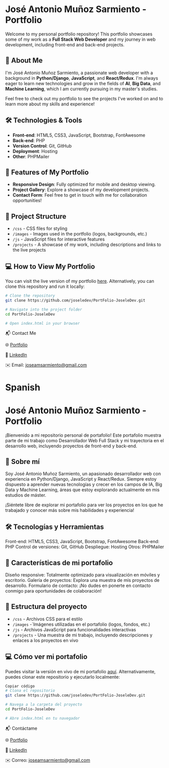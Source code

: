 # José Antonio Muñoz Sarmiento - Portfolio

Welcome to my personal portfolio repository! This portfolio showcases some of my work as a **Full Stack Web Developer** and my journey in web development, including front-end and back-end projects.

## 🚀 About Me

I'm José Antonio Muñoz Sarmiento, a passionate web developer with a background in **Python/Django**, **JavaScript**, and **React/Redux**. I'm always eager to learn new technologies and grow in the fields of **AI**, **Big Data**, and **Machine Learning**, which I am currently pursuing in my master's studies.

Feel free to check out my portfolio to see the projects I've worked on and to learn more about my skills and experience!

## 🛠️ Technologies & Tools

- **Front-end**: HTML5, CSS3, JavaScript, Bootstrap, FontAwesome
- **Back-end**: PHP
- **Version Control**: Git, GitHub
- **Deployment**: Hosting
- **Other**: PHPMailer

## 🌟 Features of My Portfolio

- **Responsive Design**: Fully optimized for mobile and desktop viewing.
- **Project Gallery**: Explore a showcase of my development projects.
- **Contact Form**: Feel free to get in touch with me for collaboration opportunities!

## 📂 Project Structure

- `/css` - CSS files for styling
- `/images` - Images used in the portfolio (logos, backgrounds, etc.)
- `/js` - JavaScript files for interactive features
- `/projects` - A showcase of my work, including descriptions and links to the live projects

## 💻 How to View My Portfolio

You can visit the live version of my portfolio [here](https:www.joseledev.es). Alternatively, you can clone this repository and run it locally:

```bash
# Clone the repository
git clone https://github.com/joseledev/PortFolio-JoseleDev.git

# Navigate into the project folder
cd PortFolio-JoseleDev

# Open index.html in your browser

```
📬 Contact Me

🌐 [Portfolio](https://www.joseledev.es/)

💼 [LinkedIn](https://www.linkedin.com/in/jose-antonio-muñoz-sarmiento-1b151637)

✉️ Email: joseamsarmiento@gmail.com

 # Spanish

# José Antonio Muñoz Sarmiento - Portfolio

¡Bienvenido a mi repositorio personal de portafolio! Este portafolio muestra parte de mi trabajo como Desarrollador Web Full Stack y mi trayectoria en el desarrollo web, incluyendo proyectos de front-end y back-end.

## 🚀 Sobre mí

Soy José Antonio Muñoz Sarmiento, un apasionado desarrollador web con experiencia en Python/Django, JavaScript y React/Redux. Siempre estoy dispuesto a aprender nuevas tecnologías y crecer en los campos de IA, Big Data y Machine Learning, áreas que estoy explorando actualmente en mis estudios de máster.

¡Siéntete libre de explorar mi portafolio para ver los proyectos en los que he trabajado y conocer más sobre mis habilidades y experiencia!

## 🛠️ Tecnologías y Herramientas

Front-end: HTML5, CSS3, JavaScript, Bootstrap, FontAwesome
Back-end: PHP
Control de versiones: Git, GitHub
Despliegue: Hosting
Otros: PHPMailer

## 🌟 Características de mi portafolio

Diseño responsive: Totalmente optimizado para visualización en móviles y escritorio.
Galería de proyectos: Explora una muestra de mis proyectos de desarrollo.
Formulario de contacto: ¡No dudes en ponerte en contacto conmigo para oportunidades de colaboración!

## 📂 Estructura del proyecto

- `/css` - Archivos CSS para el estilo
- `/images` -´Imágenes utilizadas en el portafolio (logos, fondos, etc.)
- `/js` -  Archivos JavaScript para funcionalidades interactivas
- `/projects` -  Una muestra de mi trabajo, incluyendo descripciones y enlaces a los proyectos en vivo

## 💻 Cómo ver mi portafolio 
Puedes visitar la versión en vivo de mi portafolio [aquí](https:www.joseledev.es). Alternativamente, puedes clonar este repositorio y ejecutarlo localmente:

``` bash
Copiar código
# Clona el repositorio
git clone https://github.com/joseledev/PortFolio-JoseleDev.git

# Navega a la carpeta del proyecto
cd PortFolio-JoseleDev

# Abre index.html en tu navegador
```

📬 Contáctame

🌐 [Portfolio](https://www.joseledev.es/)

💼 [LinkedIn](https://www.linkedin.com/in/jose-antonio-muñoz-sarmiento-1b151637)

✉️ Correo: joseamsarmiento@gmail.com
